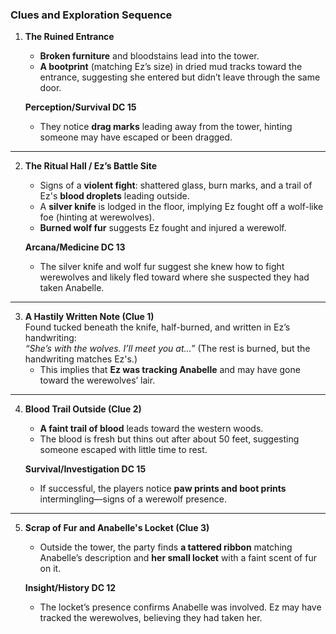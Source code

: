 ### **Clues and Exploration Sequence**

1. **The Ruined Entrance**
    
    - **Broken furniture** and bloodstains lead into the tower.
    - **A bootprint** (matching Ez’s size) in dried mud tracks toward the entrance, suggesting she entered but didn’t leave through the same door.
    
    **Perception/Survival DC 15**
    
    - They notice **drag marks** leading away from the tower, hinting someone may have escaped or been dragged.

---

2. **The Ritual Hall / Ez’s Battle Site**
    
    - Signs of a **violent fight**: shattered glass, burn marks, and a trail of Ez's **blood droplets** leading outside.
    - A **silver knife** is lodged in the floor, implying Ez fought off a wolf-like foe (hinting at werewolves).
    - **Burned wolf fur** suggests Ez fought and injured a werewolf.
    
    **Arcana/Medicine DC 13**
    
    - The silver knife and wolf fur suggest she knew how to fight werewolves and likely fled toward where she suspected they had taken Anabelle.

---

3. **A Hastily Written Note (Clue 1)**  
    Found tucked beneath the knife, half-burned, and written in Ez’s handwriting:  
    _“She’s with the wolves. I’ll meet you at…”_ (The rest is burned, but the handwriting matches Ez's.)
    - This implies that **Ez was tracking Anabelle** and may have gone toward the werewolves’ lair.

---

4. **Blood Trail Outside (Clue 2)**
    
    - **A faint trail of blood** leads toward the western woods.
    - The blood is fresh but thins out after about 50 feet, suggesting someone escaped with little time to rest.
    
    **Survival/Investigation DC 15**
    
    - If successful, the players notice **paw prints and boot prints** intermingling—signs of a werewolf presence.

---

5. **Scrap of Fur and Anabelle's Locket (Clue 3)**
    
    - Outside the tower, the party finds **a tattered ribbon** matching Anabelle’s description and **her small locket** with a faint scent of fur on it.
    
    **Insight/History DC 12**
    
    - The locket’s presence confirms Anabelle was involved. Ez may have tracked the werewolves, believing they had taken her.
